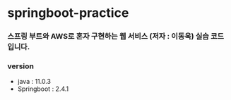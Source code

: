 # springboot-practice

### 스프링 부트와 AWS로 혼자 구현하는 웹 서비스 (저자 : 이동욱) 실습 코드 입니다.

### version
* java : 11.0.3
* Springboot : 2.4.1